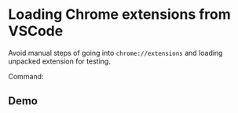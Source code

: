 # Loading Chrome extensions from VSCode

Avoid manual steps of going into `chrome://extensions` and loading unpacked extension for testing.

Command: 

## Demo

<!-- ![demo](demo.gif) -->
